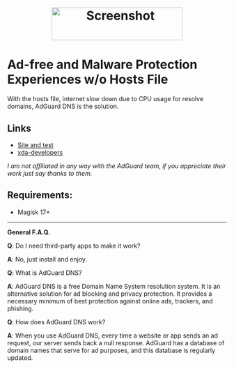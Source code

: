 <h1 align="center">
<img src="https://dl2.pushbulletusercontent.com/CiBi0u6xVaXbd180cqiVavSHoEB6dVqe/adguard1.jpeg" height="75" width="300" alt="Screenshot">

# Ad-free and Malware Protection Experiences w/o Hosts File
With the hosts file, internet slow down due to CPU usage for resolve domains, AdGuard DNS is the solution.

## Links
- [Site and test](https://adguard.com/en/adguard-dns/overview.html)
- [xda-developers](https://forum.xda-developers.com/apps/magisk/module-adguarddns-ad-free-experience-t3848166)

*I am not affiliated in any way with the AdGuard team, if you appreciate their work just say thanks to them.*

## Requirements:
- Magisk 17+

---
**General F.A.Q.**

**Q**: Do I need third-party apps to make it work?

**A**: No, just install and enjoy.

**Q**: What is AdGuard DNS?

**A**: AdGuard DNS is a free Domain Name System resolution system. It is an alternative solution for ad blocking and privacy protection. It provides a necessary minimum of best protection against online ads, trackers, and phishing.

**Q**: How does AdGuard DNS work?

**A**: When you use AdGuard DNS, every time a website or app sends an ad request, our server sends back a null response. AdGuard has a database of domain names that serve for ad purposes, and this database is regularly updated.


